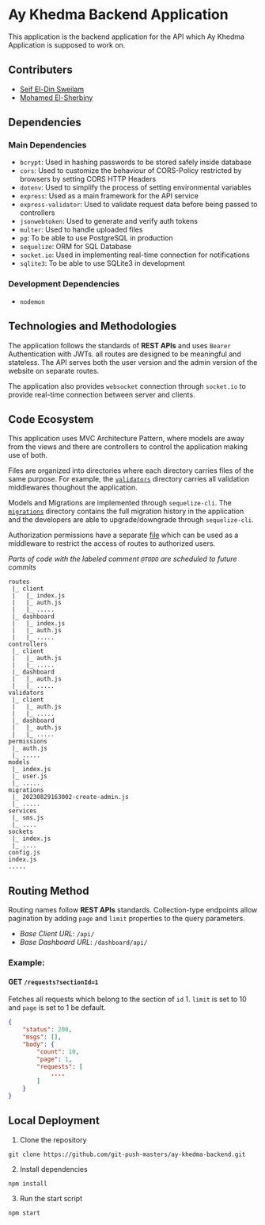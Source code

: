 # Ay Khedma Backend Application

This application is the backend application for the API which Ay Khedma Application is supposed to work on.

## Contributers

* [Seif El-Din Sweilam](https://github.com/saifsweelam)
* [Mohamed El-Sherbiny](https://github.com/El-Zayat)

## Dependencies

### Main Dependencies

* `bcrypt`: Used in hashing passwords to be stored safely inside database
* `cors`: Used to customize the behaviour of CORS-Policy restricted by browsers by setting CORS HTTP Headers
* `dotenv`: Used to simplify the process of setting environmental variables
* `express`: Used as a main framework for the API service
* `express-validator`: Used to validate request data before being passed to controllers
* `jsonwebtoken`: Used to generate and verify auth tokens
* `multer`: Used to handle uploaded files
* `pg`: To be able to use PostgreSQL in production
* `sequelize`: ORM for SQL Database
* `socket.io`: Used in implementing real-time connection for notifications
* `sqlite3`: To be able to use SQLite3 in development

### Development Dependencies

* `nodemon`

## Technologies and Methodologies
The application follows the standards of **REST APIs** and uses `Bearer` Authentication with JWTs. all routes are designed to be meaningful and stateless. The API serves both the user version and the admin version of the website on separate routes.

The application also provides `websocket` connection through `socket.io` to provide real-time connection between server and clients.

## Code Ecosystem
This application uses MVC Architecture Pattern, where models are away from the views and there are controllers to control the application making use of both.

Files are organized into directories where each directory carries files of the same purpose. For example, the [`validators`](./validators/) directory carries all validation middlewares thoughout the application.

Models and Migrations are implemented through `sequelize-cli`. The [`migrations`](./migrations/) directory contains the full migration history in the application and the developers are able to upgrade/downgrade through `sequelize-cli`.

Authorization permissions have a separate [file](./permissions/auth.js) which can be used as a middleware to restrict the access of routes to authorized users.

_Parts of code with the labeled comment `@TODO` are scheduled to future commits_

```
routes
 |_ client
 |   |_ index.js
 |   |_ auth.js
 |   |_ .....
 |_ dashboard
 |   |_ index.js
 |   |_ auth.js
 |   |_ .....
controllers
 |_ client
 |   |_ auth.js
 |   |_ .....
 |_ dashboard
 |   |_ auth.js
 |   |_ .....
validators
 |_ client
 |   |_ auth.js
 |   |_ .....
 |_ dashboard
 |   |_ auth.js
 |   |_ .....
permissions
 |_ auth.js
 |_ .....
models
 |_ index.js
 |_ user.js
 |_ .....
migrations
 |_ 20230829163002-create-admin.js
 |_ .....
services
 |_ sms.js
 |_ ....
sockets
 |_ index.js
 |_ ....
config.js
index.js
.....
```

## Routing Method
Routing names follow **REST APIs** standards.
Collection-type endpoints allow pagination by adding `page` and `limit` properties to the query parameters.

* _Base Client URL_: `/api/`
* _Base Dashboard URL_: `/dashboard/api/`

### Example:
#### **GET** `/requests?sectionId=1`
Fetches all requests which belong to the section of `id` 1. `limit` is set to 10 and `page` is set to 1 be default.
```json
{
    "status": 200,
    "msgs": [],
    "body": {
        "count": 10,
        "page": 1,
        "requests": [
            ....
        ]
    }
}
```

## Local Deployment

1. Clone the repository
```shell
git clone https://github.com/git-push-masters/ay-khedma-backend.git
```

2. Install dependencies
```shell
npm install
```

3. Run the start script
```shell
npm start
```